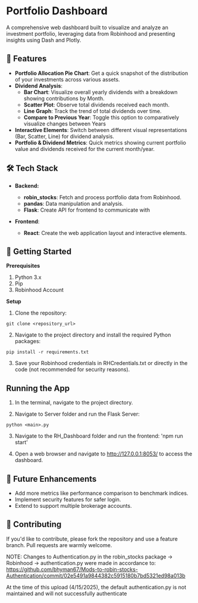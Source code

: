 # Portfolio Dashboard

A comprehensive web dashboard built to visualize and analyze an investment portfolio, leveraging data from Robinhood and presenting insights using Dash and Plotly.

## 🌟 Features

- **Portfolio Allocation Pie Chart**: Get a quick snapshot of the distribution of your investments across various assets.
- **Dividend Analysis**:
  - **Bar Chart**: Visualize overall yearly dividends with a breakdown showing contributions by Month.
  - **Scatter Plot**: Observe total dividends received each month.
  - **Line Graph**: Track the trend of total dividends over time.
  - **Compare to Previous Year**: Toggle this option to comparatively visualize changes between Years
- **Interactive Elements**: Switch between different visual representations (Bar, Scatter, Line) for dividend analysis.
- **Portfolio & Dividend Metrics**: Quick metrics showing current portfolio value and dividends received for the current month/year.

## 🛠️ Tech Stack

- **Backend:**

  - **robin_stocks**: Fetch and process portfolio data from Robinhood.
  - **pandas**: Data manipulation and analysis.
  - **Flask**: Create API for frontend to communicate with

- **Frontend**:

  - **React**: Create the web application layout and interactive elements.

## 🚀 Getting Started

**Prerequisites**

1. Python 3.x
2. Pip
3. Robinhood Account

**Setup**

1. Clone the repository:

`git clone <repository_url>`

2. Navigate to the project directory and install the required Python packages:

`pip install -r requirements.txt`

3. Save your Robinhood credentials in RHCredentials.txt or directly in the code (not recommended for security reasons).

## Running the App

1. In the terminal, navigate to the project directory.

2. Navigate to Server folder and run the Flask Server:

`python <main>.py`

3. Navigate to the RH_Dashboard folder and run the frontend:
   'npm run start'

3. Open a web browser and navigate to http://127.0.0.1:8053/ to access the dashboard.

## 🌱 Future Enhancements

- Add more metrics like performance comparison to benchmark indices.
- Implement security features for safer login.
- Extend to support multiple brokerage accounts.

## 🤝 Contributing

If you'd like to contribute, please fork the repository and use a feature branch. Pull requests are warmly welcome.

NOTE: Changes to Authentication.py in the robin_stocks package -> Robinhood -> authentication.py were made in accordance to: https://github.com/bhyman67/Mods-to-robin-stocks-Authentication/commit/02e5491a9844382c5915180b7bd5321ed98a013b

At the time of this upload (4/15/2025), the default authentication.py is not maintained and will not successfully authenticate
